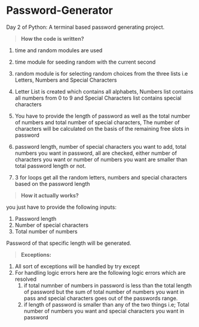 # Password-Generator
Day 2 of Python: A terminal based password generating project.

> **How the code is written?**

1) time and random modules are used
2) time module for seeding random with the current second
3) random module is for selecting random choices from the three lists i.e Letters, Numbers and Special Characters
4) Letter List is created which contains all alphabets, Numbers list contains all numbers from 0 to 9 and Special
   Characters list contains special characters
5) You have to provide the length of password as well as the total number of numbers and total number of special
   characters, The number of characters will be calculated on the basis of the remaining free slots in password
   
7) password length, number of special characters you want to add, total numbers you want in password, all are
   checked, either number of characters you want or number of numbers you want are  smaller than total password length
   or not.
8) 3 for loops get all the random letters, numbers and special characters based on the password length

> **How it actually works?**

you just have to provide the following inputs:
1) Password length
2) Number of special characters
3) Total number of numbers

Password of that specific length will be generated.

> **Exceptions:**
1) All sort of exceptions will be handled by try except
2) For handling logic errors here are the following logic errors which are resolved
   1) if total numnber of numbers in password is less than the total length of password
       but the sum of total number of numbers you want in pass and special characters goes
       out of the passwords range.
   2) if length of password is smaller than any of the two things i.e;
          Total number of numbers you want and special characters you want in password 
